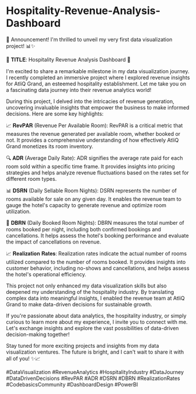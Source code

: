 # Hospitality-Revenue-Analysis-Dashboard

🌟 Announcement! I'm thrilled to unveil my very first data visualization project! 📊✨

🔎 𝐓𝐈𝐓𝐋𝐄: Hospitality Revenue Analysis Dashboard 🏨

I'm excited to share a remarkable milestone in my data visualization journey. I recently completed an immersive project where I explored revenue insights for AtliQ Grand, an esteemed hospitality establishment. Let me take you on a fascinating data journey into their revenue analytics world!

During this project, I delved into the intricacies of revenue generation, uncovering invaluable insights that empower the business to make informed decisions. Here are some key highlights:

📈 𝐑𝐞𝐯𝐏𝐀𝐑 (Revenue Per Available Room): RevPAR is a critical metric that measures the revenue generated per available room, whether booked or not. It provides a comprehensive understanding of how effectively AtliQ Grand monetizes its room inventory.

🔍 𝐀𝐃𝐑 (Average Daily Rate): ADR signifies the average rate paid for each room sold within a specific time frame. It provides insights into pricing strategies and helps analyze revenue fluctuations based on the rates set for different room types.

📊 𝐃𝐒𝐑𝐍 (Daily Sellable Room Nights): DSRN represents the number of rooms available for sale on any given day. It enables the revenue team to gauge the hotel's capacity to generate revenue and optimize room utilization.

🏨 𝐃𝐁𝐑𝐍 (Daily Booked Room Nights): DBRN measures the total number of rooms booked per night, including both confirmed bookings and cancellations. It helps assess the hotel's booking performance and evaluate the impact of cancellations on revenue.

📈 𝐑𝐞𝐚𝐥𝐢𝐳𝐚𝐭𝐢𝐨𝐧 𝐑𝐚𝐭𝐞𝐬: Realization rates indicate the actual number of rooms utilized compared to the number of rooms booked. It provides insights into customer behavior, including no-shows and cancellations, and helps assess the hotel's operational efficiency.

This project not only enhanced my data visualization skills but also deepened my understanding of the hospitality industry. By translating complex data into meaningful insights, I enabled the revenue team at AtliQ Grand to make data-driven decisions for sustainable growth.

If you're passionate about data analytics, the hospitality industry, or simply curious to learn more about my experience, I invite you to connect with me. Let's exchange insights and explore the vast possibilities of data-driven decision-making together!

Stay tuned for more exciting projects and insights from my data visualization ventures. The future is bright, and I can't wait to share it with all of you! ✨📈

#DataVisualization #RevenueAnalytics #HospitalityIndustry #DataJourney #DataDrivenDecisions #RevPAR #ADR #DSRN #DBRN #RealizationRates #CodebasicsCommunity #DashboardDesign #PowerBI
